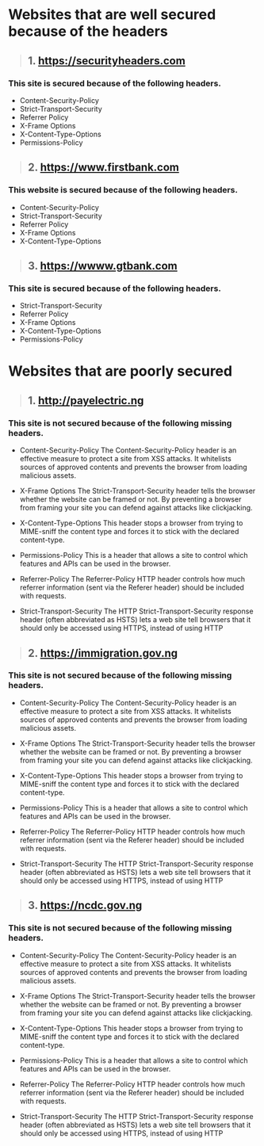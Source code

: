 # Websites that are well secured because of the headers 

> ## 1. https://securityheaders.com

### This site is secured because of the following headers.

- Content-Security-Policy
- Strict-Transport-Security
- Referrer Policy
- X-Frame Options
- X-Content-Type-Options
- Permissions-Policy

> ## 2. https://www.firstbank.com

### This website is secured because of the following headers.

- Content-Security-Policy
- Strict-Transport-Security
- Referrer Policy
- X-Frame Options
- X-Content-Type-Options

> ## 3. https://wwww.gtbank.com

### This site is secured because of the following headers.

- Strict-Transport-Security
- Referrer Policy
- X-Frame Options
- X-Content-Type-Options
- Permissions-Policy

# Websites that are poorly secured

> ## 1. http://payelectric.ng

### This site is not secured because of the following missing headers.

- Content-Security-Policy 
	The Content-Security-Policy header is an effective measure to protect a site from XSS attacks. It whitelists sources of approved contents and prevents the browser from loading malicious assets.

- X-Frame Options
	 The Strict-Transport-Security header tells the browser whether the website can be framed or not. By preventing a browser from framing your site you can defend against attacks like clickjacking.
 
- X-Content-Type-Options
	This header stops a browser from trying to MIME-sniff the content type and forces it to stick with the declared content-type.

- Permissions-Policy
	This is a header that allows a site to control which features and APIs can be used in the browser.

- Referrer-Policy
	The Referrer-Policy HTTP header controls how much referrer information (sent via the Referer header) should be included with requests. 

- Strict-Transport-Security
	The HTTP Strict-Transport-Security response header (often abbreviated as HSTS) lets a web site tell browsers that it should only be accessed using HTTPS, instead of using HTTP

> ## 2. https://immigration.gov.ng

### This site is not secured because of the following missing headers.

- Content-Security-Policy 
	The Content-Security-Policy header is an effective measure to protect a site from XSS attacks. It whitelists sources of approved contents and prevents the browser from loading malicious assets.

- X-Frame Options
	 The Strict-Transport-Security header tells the browser whether the website can be framed or not. By preventing a browser from framing your site you can defend against attacks like clickjacking.
 
- X-Content-Type-Options
	This header stops a browser from trying to MIME-sniff the content type and forces it to stick with the declared content-type.

- Permissions-Policy
	This is a header that allows a site to control which features and APIs can be used in the browser.

- Referrer-Policy
	The Referrer-Policy HTTP header controls how much referrer information (sent via the Referer header) should be included with requests. 

- Strict-Transport-Security
	The HTTP Strict-Transport-Security response header (often abbreviated as HSTS) lets a web site tell browsers that it should only be accessed using HTTPS, instead of using HTTP

> ## 3. https://ncdc.gov.ng

### This site is not secured because of the following missing headers.

- Content-Security-Policy 
	The Content-Security-Policy header is an effective measure to protect a site from XSS attacks. It whitelists sources of approved contents and prevents the browser from loading malicious assets.

- X-Frame Options
	 The Strict-Transport-Security header tells the browser whether the website can be framed or not. By preventing a browser from framing your site you can defend against attacks like clickjacking.
 
- X-Content-Type-Options
	This header stops a browser from trying to MIME-sniff the content type and forces it to stick with the declared content-type.

- Permissions-Policy
	This is a header that allows a site to control which features and APIs can be used in the browser.

- Referrer-Policy
	The Referrer-Policy HTTP header controls how much referrer information (sent via the Referer header) should be included with requests. 

- Strict-Transport-Security
	The HTTP Strict-Transport-Security response header (often abbreviated as HSTS) lets a web site tell browsers that it should only be accessed using HTTPS, instead of using HTTP